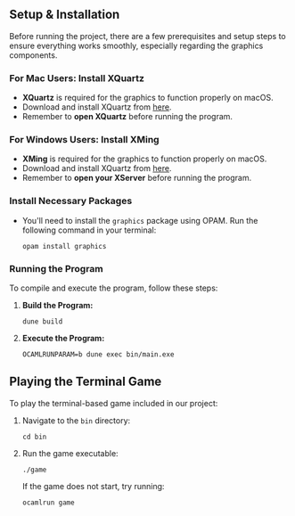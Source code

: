 ## Setup & Installation

Before running the project, there are a few prerequisites and setup steps to ensure everything works smoothly, especially regarding the graphics components.

### For Mac Users: Install XQuartz
- **XQuartz** is required for the graphics to function properly on macOS.
- Download and install XQuartz from [here](https://www.xquartz.org/).
- Remember to **open XQuartz** before running the program.

### For Windows Users: Install XMing
- **XMing** is required for the graphics to function properly on macOS.
- Download and install XQuartz from [here](https://sourceforge.net/projects/xming/).
- Remember to **open your XServer** before running the program.

### Install Necessary Packages
- You'll need to install the `graphics` package using OPAM. Run the following command in your terminal:
  ```
  opam install graphics
  ```

### Running the Program
To compile and execute the program, follow these steps:
1. **Build the Program:**
   ```
   dune build
   ```
2. **Execute the Program:**
   ```
   OCAMLRUNPARAM=b dune exec bin/main.exe
   ```

## Playing the Terminal Game
To play the terminal-based game included in our project:
1. Navigate to the `bin` directory:
   ```
   cd bin
   ```
2. Run the game executable:
   ```
   ./game
   ```
   If the game does not start, try running:
   ```
   ocamlrun game
   ```
